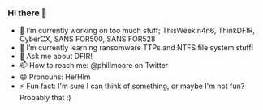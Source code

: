 ### Hi there 👋

<!--
**randomaccess3/randomaccess3** is a ✨ _special_ ✨ repository because its `README.md` (this file) appears on your GitHub profile.

Here are some ideas to get you started:
-->
- 🔭 I’m currently working on too much stuff; ThisWeekin4n6, ThinkDFIR, CyberCX, SANS FOR500, SANS FOR528
- 🌱 I’m currently learning ransomware TTPs and NTFS file system stuff!
- 💬 Ask me about DFIR!
- 📫 How to reach me: @phillmoore on Twitter
- 😄 Pronouns: He/Him
- ⚡ Fun fact: I'm sure I can think of something, or maybe I'm not fun? Probably that :)

